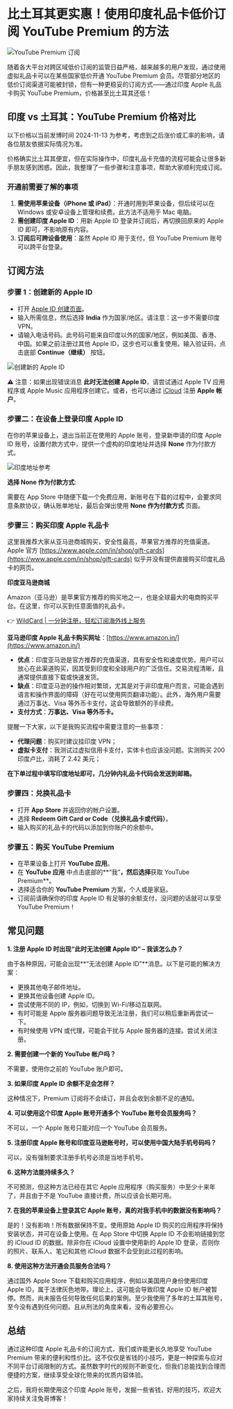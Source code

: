 # 比土耳其更实惠！使用印度礼品卡低价订阅 YouTube Premium 的方法

![YouTube Premium 订阅](https://bbtdd.com/img/5922314812.webp)

随着各大平台对跨区域低价订阅的监管日益严格，越来越多的用户发现，通过使用虚拟礼品卡可以在某些国家低价开通 YouTube Premium 会员。尽管部分地区的低价订阅渠道可能被封锁，但有一种更稳妥的订阅方式——通过印度 Apple 礼品卡购买 YouTube Premium，价格甚至比土耳其还低！

## 印度 vs 土耳其：YouTube Premium 价格对比

以下价格以当前发博时间 2024-11-13 为参考，考虑到之后涨价或汇率的影响，请各位朋友依据实际情况为准。

价格确实比土耳其便宜，但在实际操作中，印度礼品卡充值的流程可能会让很多新手朋友感到困惑。因此，我整理了一些步骤和注意事项，帮助大家顺利完成订阅。

### 开通前需要了解的事项

1. **需使用苹果设备（iPhone 或 iPad）**：开通时用到苹果设备，但后续可以在 Windows 或安卓设备上管理和续费。此方法不适用于 Mac 电脑。
2. **需创建印度 Apple ID**：用新 Apple ID 登录并订阅后，再切换回原来的 Apple ID 即可，不影响原有内容。
3. **订阅后可跨设备使用**：虽然 Apple ID 用于支付，但 YouTube Premium 账号可以跨平台登录。

## 订阅方法

### 步骤 1：创建新的 Apple ID

- 打开 [Apple ID 创建页面](https://appleid.apple.com/account)。
- 输入所需信息，然后选择 **India** 作为国家/地区。请注意：这一步不需要印度 VPN。
- 请输入电话号码。此号码可能来自印度以外的国家/地区，例如美国、香港、中国。如果之前注册过其他 Apple ID，这步也可以重复使用。输入验证码，点击底部 **Continue（继续）** 按钮。

![创建新的 Apple ID](https://bbtdd.com/img/6172318472983.webp)

⚠️ 注意：如果出现错误消息 **此时无法创建 Apple ID**，请尝试通过 Apple TV 应用程序或 Apple Music 应用程序创建它。或者，也可以通过 [iCloud](https://www.icloud.com/) 注册 **Apple 帐户**。

### 步骤二：在设备上登录印度 Apple ID

在你的苹果设备上，退出当前正在使用的 Apple 账号，登录新申请的印度 Apple ID 账号，设置付款方式中，提供一个虚构的印度地址并选择 **None** 作为付款方式。

![印度地址参考](https://bbtdd.com/img/939279493.webp)

**选择 None 作为付款方式**:

需要在 App Store 中随便下载一个免费应用，新账号在下载的过程中，会要求同意条款协议，确认账单地址，最后会弹出使用 **None 作为付款方式** 页面。

### 步骤三：购买印度 Apple 礼品卡

这里我推荐大家从亚马逊商城购买，安全性最高，苹果官方推荐的充值渠道。Apple 官方 [https://www.apple.com/in/shop/gift-cards](https://www.apple.com/in/shop/gift-cards) 似乎并没有提供直接购买印度礼品卡的网页。

**印度亚马逊商城**

Amazon（亚马逊）是苹果官方推荐的购买地之一，也是全球最大的电商购买平台。在这里，你可以买到任意面值的礼品卡。

👉 [WildCard | 一分钟注册，轻松订阅海外线上服务](https://bbtdd.com/WildCard)

**亚马逊印度 Apple 礼品卡购买网址**：[https://www.amazon.in/](https://www.amazon.in/)

- **优点**：印度亚马逊是官方推荐的充值渠道，具有安全性和速度优势。用户可以放心在此渠道购买，因其受到印度和全球用户的广泛信任。交易流程清晰，且通常提供直接下载或快速发货。
- **缺点**：印度亚马逊的操作相对繁琐，尤其是对于非印度用户而言，可能会遇到语言和操作界面的障碍（好在可以使用网页翻译功能）。此外，海外用户需要通过万事达、Visa 等外币卡支付，这会导致额外的手续费。
- **支付方式**：**万事达、Visa 等外币卡。**

提醒一下大家，以下是我购买流程中需要注意的一些事项：

- **代理问题**：购买时建议挂印度 VPN；
- **虚拟卡支付**：我测试过虚拟信用卡支付，实体卡也应该没问题。实测购买 200 印度卢比，消耗了 2.42 美元；

**在下单过程中填写印度地址即可，几分钟内礼品卡代码会发送到邮箱。**

### 步骤四：兑换礼品卡

- 打开 **App Store** 并返回你的帐户设置。
- 选择 **Redeem Gift Card or Code（兑换礼品卡或代码）**。
- 输入购买的礼品卡的代码以添加到你账户的余额中。

### 步骤五：购买 YouTube Premium

- 在苹果设备上打开 **YouTube 应用**。
- 在 **YouTube 应用** 中点击底部的**“我”**，然后选择**获取 YouTube Premium**。
- 选择适合你的 **YouTube Premium** 方案，个人或是家庭。
- 订阅前请确保你的印度 Apple ID 有足够的余额支付，没问题的话就可以享受 YouTube Premium！

## 常见问题

**1. 注册 Apple ID 时出现“此时无法创建 Apple ID” – 我该怎么办？**

由于各种原因，可能会出现**“无法创建 Apple ID”**消息。以下是可能的解决方案：

- 更换其他电子邮件地址。
- 更换其他设备创建 Apple ID。
- 尝试使用不同的 IP，例如，切换到 Wi-Fi/移动互联网。
- 有时可能是 Apple 服务器问题导致无法注册，我们可以稍后重新再尝试一下。
- 有时候使用 VPN 或代理，可能会干扰与 Apple 服务器的连接。尝试关闭注册。

**2. 需要创建一个新的 YouTube 帐户吗？**

不需要，使用你之前的 YouTube 账户即可。

**3. 如果印度 Apple ID 余额不足会怎样？**

这种情况下，Premium 订阅将不会续订，并且会收到余额不足的通知。

**4. 可以使用这个印度 Apple 账号开通多个 YouTube 账号会员服务吗？**

不可以，一个 Apple 账号只能对应一个 YouTube 会员服务。

**5. 注册印度 Apple 账号和印度亚马逊账号时，可以使用中国大陆手机号码吗？**

可以，没有强制要求注册手机号必须是当地手机号。

**6. 这种方法能持续多久？**

不可预测，但这种方法已经在其它 Apple 应用程序（购买服务）中至少十来年了，并且由于不是 YouTube 直接计费，所以应该会长期可用。

**7. 在我的苹果设备上登录其它 Apple 账号，真的对我手机中的数据没有影响吗？**

是的！没有影响！所有数据保持不变。使用原始 Apple ID 购买的应用程序将保持安装状态，并可在设备上使用。在 App Store 中切换 Apple ID 不会影响链接到您的 iCloud ID 的数据。除非你在 iCloud 设置中使用新的 Apple ID 登录，否则你的照片、联系人、笔记和其他 iCloud 数据不会受到此过程的影响。

**8. 使用这种方法开通会员服务合法吗？**

通过国外 Apple Store 下载和购买应用程序，例如以美国用户身份使用印度 Apple ID，属于法律灰色地带。理论上，这可能会导致印度 Apple ID 帐户被暂停。然而，尚未报告任何导致任何后果的案例。至少我使用了多年的土耳其账号，至今没有遇到任何问题。且从刑法的角度来看，没有必要担心。

## 总结

通过这种印度 Apple 礼品卡的订阅方式，我们或许能更长久地享受 YouTube Premium 带来的便利和性价比。这不仅仅是省钱的小技巧，更是一种探索与应对不同平台订阅限制的方式。虽然数字时代的规则不断变化，但我们总能找到合理而便捷的方案，继续享受全球化带来的优质内容体验。

之后，我将长期使用这个印度 Apple 账号，发掘一些省钱，好用的技巧，欢迎大家持续关注兔哥博客！